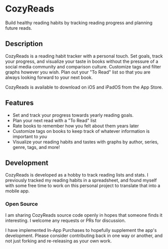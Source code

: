 # CozyReads
Build healthy reading habits by tracking reading progress and planning future
reads.

## Description
CozyReads is a reading habit tracker with a personal touch. Set goals, track
your progress, and visualize your taste in books without the pressure of a
social media community and comparison culture. Customize tags and filter graphs
however you wish. Plan out your "To Read" list so that you are always looking
forward to your next book.

CozyReads is available to download on iOS and iPadOS from the App Store.

## Features

- Set and track your progress towards yearly reading goals.
- Plan your next read with a "To Read" list
- Rate books to remember how you felt about them years later
- Customize tags on books to keep track of whatever information is important to
_you_
- Visualize your reading habits and tastes with graphs by author, series, genre,
tags, and more!

## Development

CozyReads is developed as a hobby to track reading lists and stats. I previously
tracked my reading habits in a spreadsheet, and found myself with some free time
to work on this personal project to translate that into a mobile app.

### Open Source

I am sharing CozyReads source code openly in hopes that someone finds it
interesting. I welcome any requests or PRs for discussion.

I have implemented In-App Purchases to hopefully supplement the app's
development. Please consider contributing back in one way or another, and not
just forking and re-releasing as your own work.